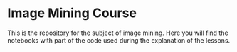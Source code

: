 # Image Mining Course

This is the repository for the subject of image mining. Here you will find the notebooks with part of the code used during the explanation of the lessons.